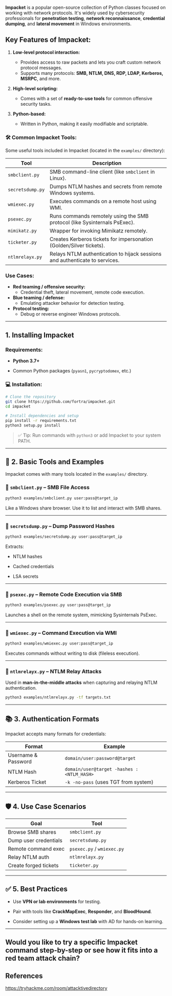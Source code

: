 
**Impacket** is a popular open-source collection of Python classes focused on working with network protocols. It's widely used by cybersecurity professionals for **penetration testing**, **network reconnaissance**, **credential dumping**, and **lateral movement** in Windows environments.

## Key Features of Impacket:

1. **Low-level protocol interaction:**
    - Provides access to raw packets and lets you craft custom network protocol messages.
    - Supports many protocols: **SMB, NTLM, DNS, RDP, LDAP, Kerberos, MSRPC**, and more.
    
2. **High-level scripting:**
    - Comes with a set of **ready-to-use tools** for common offensive security tasks.
        
3. **Python-based:**
    - Written in Python, making it easily modifiable and scriptable.


### 🛠️ **Common Impacket Tools:**

Some useful tools included in Impacket (located in the `examples/` directory):

|Tool|Description|
|---|---|
|`smbclient.py`|SMB command-line client (like `smbclient` in Linux).|
|`secretsdump.py`|Dumps NTLM hashes and secrets from remote Windows systems.|
|`wmiexec.py`|Executes commands on a remote host using WMI.|
|`psexec.py`|Runs commands remotely using the SMB protocol (like Sysinternals PsExec).|
|`mimikatz.py`|Wrapper for invoking Mimikatz remotely.|
|`ticketer.py`|Creates Kerberos tickets for impersonation (Golden/Silver tickets).|
|`ntlmrelayx.py`|Relays NTLM authentication to hijack sessions and authenticate to services.|

### Use Cases:

- **Red teaming / offensive security:**
    - Credential theft, lateral movement, remote code execution.
- **Blue teaming / defense:**
    - Emulating attacker behavior for detection testing.
- **Protocol testing:**
    - Debug or reverse engineer Windows protocols.


---

## 1. Installing Impacket

### Requirements:

- **Python 3.7+**
    
- Common Python packages (`pyasn1`, `pycryptodomex`, etc.)
    

### 💻 Installation:

```bash
# Clone the repository
git clone https://github.com/fortra/impacket.git
cd impacket

# Install dependencies and setup
pip install -r requirements.txt
python3 setup.py install
```

> ✅ Tip: Run commands with `python3` or add Impacket to your system PATH.

---

## 🧰 2. **Basic Tools and Examples**

Impacket comes with many tools located in the `examples/` directory.

### 🔹 `smbclient.py` – SMB File Access

```bash
python3 examples/smbclient.py user:pass@target_ip
```

Like a Windows share browser. Use it to list and interact with SMB shares.

---

### 🔹 `secretsdump.py` – Dump Password Hashes

```bash
python3 examples/secretsdump.py user:pass@target_ip
```

Extracts:

- NTLM hashes
    
- Cached credentials
    
- LSA secrets
    

---

### 🔹 `psexec.py` – Remote Code Execution via SMB

```bash
python3 examples/psexec.py user:pass@target_ip
```

Launches a shell on the remote system, mimicking Sysinternals PsExec.

---

### 🔹 `wmiexec.py` – Command Execution via WMI

```bash
python3 examples/wmiexec.py user:pass@target_ip
```

Executes commands without writing to disk (fileless execution).

---

### 🔹 `ntlmrelayx.py` – NTLM Relay Attacks

Used in **man-in-the-middle attacks** when capturing and relaying NTLM authentication.

```bash
python3 examples/ntlmrelayx.py -tf targets.txt
```

---

## 📚 3. **Authentication Formats**

Impacket accepts many formats for credentials:

|Format|Example|
|---|---|
|Username & Password|`domain/user:password@target`|
|NTLM Hash|`domain/user@target -hashes :<NTLM_HASH>`|
|Kerberos Ticket|`-k -no-pass` (uses TGT from system)|

---

## 🛡️ 4. **Use Case Scenarios**

|Goal|Tool|
|---|---|
|Browse SMB shares|`smbclient.py`|
|Dump user credentials|`secretsdump.py`|
|Remote command exec|`psexec.py` / `wmiexec.py`|
|Relay NTLM auth|`ntlmrelayx.py`|
|Create forged tickets|`ticketer.py`|

---

## ✅ 5. **Best Practices**

- Use **VPN or lab environments** for testing.
    
- Pair with tools like **CrackMapExec**, **Responder**, and **BloodHound**.
    
- Consider setting up a **Windows test lab** with AD for hands-on learning.
    

---

Would you like to try a specific Impacket command step-by-step or see how it fits into a red team attack chain?
---

## References

https://tryhackme.com/room/attacktivedirectory